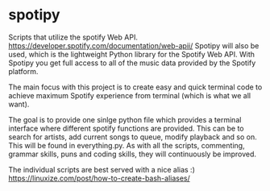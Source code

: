 # spotipy
Scripts that utilize the spotify Web API. 
https://developer.spotify.com/documentation/web-apii/
Spotipy will also be used, which is the lightweight Python library for the Spotify Web API. With Spotipy you get full access to all of the music data provided by the Spotify platform.

The main focus with this project is to create easy and quick terminal code to achieve maximum Spotify experience from terminal (which is what we all want). 

The goal is to provide one sinlge python file which provides a terminal interface where different spotify functions are provided. This can be to search for artists, add current songs to queue, modify playback and so on. This will be found in everything.py. As with all the scripts, commenting, grammar skills, puns and coding skills, they will continuously be improved. 

The individual scripts are best served with a nice alias :)
https://linuxize.com/post/how-to-create-bash-aliases/
